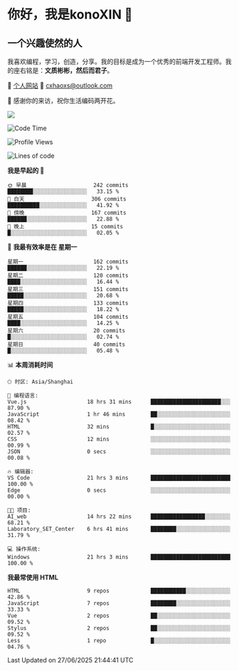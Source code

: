 <!--
**konoXIN/konoXIN** is a ✨ _special_ ✨ repository because its `README.md` (this file) appears on your GitHub profile.

Here are some ideas to get you started:

- 🔭 I’m currently working on ...
- 🌱 I’m currently learning ...
- 👯 I’m looking to collaborate on ...
- 🤔 I’m looking for help with ...
- 💬 Ask me about ...
- 📫 How to reach me: ...
- 😄 Pronouns: ...
- ⚡ Fun fact: ...
-->
# 你好，我是konoXIN 👋
## 一个兴趣使然的人

我喜欢编程，学习，创造，分享。我的目标是成为一个优秀的前端开发工程师。我的座右铭是：**文质彬彬，然后而君子**。

📄 [个人网站](https://www.konoxin.top/)  📮 cxhaoxs@outlook.com
    
👋 感谢你的来访，祝你生活编码两开花。

<a href="https://wakatime.com"><img src="https://wakatime.com/share/@konoXIN/7d7b1368-87f9-4766-8aad-0b59725c07da.png" /></a>
 <!--START_SECTION:waka-->
![Code Time](http://img.shields.io/badge/Code%20Time-2%2C270%20hrs%2050%20mins-blue)

![Profile Views](http://img.shields.io/badge/%E4%B8%AA%E4%BA%BA%E8%B5%84%E6%96%99%E8%A7%82%E7%9C%8B%E6%AC%A1%E6%95%B0-0-blue)

![Lines of code](https://img.shields.io/badge/%E4%BB%8E%E3%80%8CHello%20World%E3%80%8D%E8%B5%B7%E6%88%91%E5%B7%B2%E7%BB%8F%E5%86%99%E4%BA%86-321.1%20thousand%20%E8%A1%8C%E4%BB%A3%E7%A0%81-blue)

**我是早起的 🐤** 

```text
🌞 早晨                     242 commits         ████████░░░░░░░░░░░░░░░░░   33.15 % 
🌆 白天                     306 commits         ██████████░░░░░░░░░░░░░░░   41.92 % 
🌃 傍晚                     167 commits         ██████░░░░░░░░░░░░░░░░░░░   22.88 % 
🌙 晚上                     15 commits          █░░░░░░░░░░░░░░░░░░░░░░░░   02.05 % 
```
📅 **我最有效率是在 星期一** 

```text
星期一                      162 commits         ██████░░░░░░░░░░░░░░░░░░░   22.19 % 
星期二                      120 commits         ████░░░░░░░░░░░░░░░░░░░░░   16.44 % 
星期三                      151 commits         █████░░░░░░░░░░░░░░░░░░░░   20.68 % 
星期四                      133 commits         █████░░░░░░░░░░░░░░░░░░░░   18.22 % 
星期五                      104 commits         ████░░░░░░░░░░░░░░░░░░░░░   14.25 % 
星期六                      20 commits          █░░░░░░░░░░░░░░░░░░░░░░░░   02.74 % 
星期日                      40 commits          █░░░░░░░░░░░░░░░░░░░░░░░░   05.48 % 
```


📊 **本周消耗时间** 

```text
🕑︎ 时区: Asia/Shanghai

💬 编程语言: 
Vue.js                   18 hrs 31 mins      ██████████████████████░░░   87.90 % 
JavaScript               1 hr 46 mins        ██░░░░░░░░░░░░░░░░░░░░░░░   08.42 % 
HTML                     32 mins             █░░░░░░░░░░░░░░░░░░░░░░░░   02.57 % 
CSS                      12 mins             ░░░░░░░░░░░░░░░░░░░░░░░░░   00.99 % 
JSON                     0 secs              ░░░░░░░░░░░░░░░░░░░░░░░░░   00.08 % 

🔥 编辑器: 
VS Code                  21 hrs 3 mins       █████████████████████████   100.00 % 
Edge                     0 secs              ░░░░░░░░░░░░░░░░░░░░░░░░░   00.00 % 

🐱‍💻 项目: 
AI_web                   14 hrs 22 mins      █████████████████░░░░░░░░   68.21 % 
Laboratory_SET_Center    6 hrs 41 mins       ████████░░░░░░░░░░░░░░░░░   31.79 % 

💻 操作系统: 
Windows                  21 hrs 3 mins       █████████████████████████   100.00 % 
```

**我最常使用 HTML** 

```text
HTML                     9 repos             ███████████░░░░░░░░░░░░░░   42.86 % 
JavaScript               7 repos             ████████░░░░░░░░░░░░░░░░░   33.33 % 
Vue                      2 repos             ██░░░░░░░░░░░░░░░░░░░░░░░   09.52 % 
Stylus                   2 repos             ██░░░░░░░░░░░░░░░░░░░░░░░   09.52 % 
Less                     1 repo              █░░░░░░░░░░░░░░░░░░░░░░░░   04.76 % 
```




 Last Updated on 27/06/2025 21:44:41 UTC
<!--END_SECTION:waka-->
